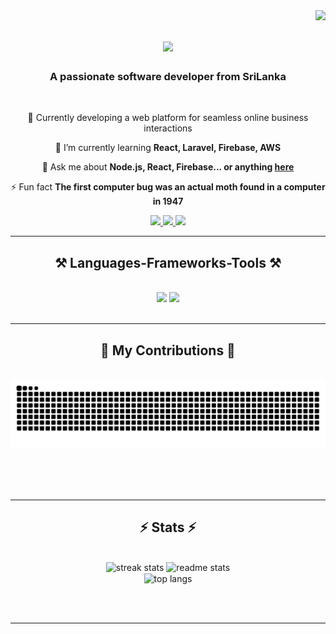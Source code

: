 <img align="right" src="https://visitor-badge.laobi.icu/badge?page_id=SeniduRavihara.SeniduRavihara" />

<h1 align="center">
    <img src="https://readme-typing-svg.herokuapp.com/?font=Righteous&size=35&center=true&vCenter=true&width=500&height=70&duration=4000&lines=Hi+There!+👋;+I'm+Senidu+Ravihara!;" />
</h1>

<h3 align="center">A passionate software developer from SriLanka</h3>

<br/>

<div align="center">
 
 🔭 Currently developing a web platform for seamless online business interactions
 
 🌱 I’m currently learning **React, Laravel, Firebase, AWS**

💬 Ask me about **Node.js, React, Firebase... or anything [here](https://github.com/SeniduRavihara/SeniduRavihara/issues)**

⚡ Fun fact **The first computer bug was an actual moth found in a computer in 1947**

 </div>
 
<div align="center"> 
  <a href="mailto:senidumee16@gmail.com">
    <img src="https://img.shields.io/badge/Gmail-333333?style=for-the-badge&logo=gmail&logoColor=red" />
  </a>
  <a href="https://www.linkedin.com/in/senidu-ravihara-1780312b5" target="_blank">
    <img src="https://img.shields.io/badge/LinkedIn-0077B5?style=for-the-badge&logo=linkedin&logoColor=white" target="_blank" />
  </a>
  <a href="https://github.com/SeniduRavihara" target="_blank">
     <img src="https://img.shields.io/badge/Portfolio-FF5722?style=for-the-badge&logo=todoist&logoColor=white" target="_blank" /> <!-- sqlite, safari, google-chrome are other good icon options -->
  </a>
</div>

 <hr/>
 
<h2 align="center">⚒️ Languages-Frameworks-Tools ⚒️</h2>
<br/>
<div align="center">
    <img src="https://skillicons.dev/icons?i=react,bootstrap,mui,html,css,vscode,github,figma,tailwind,git,r" />
    <img src="https://skillicons.dev/icons?i=nodejs,python,javascript,typescript,express,firebase,mongodb,c,java,nextjs,mysql,flask" /><br>
</div>

<br/>
<hr/>

<div align="center">
  <h2>🐍 My Contributions 🐍</h2>
  <br>
  <img alt="snake eating my contributions" src="https://raw.githubusercontent.com/SeniduRavihara/SeniduRavihara/output/github-contribution-grid-snake-dark.svg" />
  
  <br/><br/><br/>
</div>

<hr/>

<h2 align="center">⚡ Stats ⚡</h2>
<br>
<div align=center>
  <img width=390 src="https://github-readme-streak-stats-salesp07.vercel.app/?user=seniduravihara&count_private=true&theme=react&border_radius=10" alt="streak stats"/>
  <img width=390 src="https://github-readme-stats-salesp07.vercel.app/api?username=seniduravihara&count_private=true&show_icons=true&theme=react&rank_icon=github&border_radius=10" alt="readme stats" />
  <br/>
  <img width=325 align="center" src="https://github-readme-stats-salesp07.vercel.app/api/top-langs/?username=seniduravihara&hide=HTML&langs_count=8&layout=compact&theme=react&border_radius=10&size_weight=0.5&count_weight=0.5&exclude_repo=github-readme-stats" alt="top langs" />
</div>

<!-- <p><img align="left" src="https://github-readme-stats.vercel.app/api/top-langs?username=seniduravihara&show_icons=true&locale=en&layout=compact" alt="seniduravihara" /></p>

<p>&nbsp;<img align="center" src="https://github-readme-stats.vercel.app/api?username=seniduravihara&show_icons=true&locale=en" alt="seniduravihara" /></p>

<p><img align="center" src="https://github-readme-streak-stats.herokuapp.com/?user=seniduravihara&" alt="seniduravihara" /></p> -->


<br/><br/>

<hr/>

<br/>

<!-- <div align="center">
<a href='https://ko-fi.com/V7V4RAK9C' target='_blank'><img height='64' style='border:0px;height:64px;' src='https://storage.ko-fi.com/cdn/kofi1.png?v=3' border='0' alt='Buy Me a Coffee at ko-fi.com' /></a>
</div> -->

<br/>
